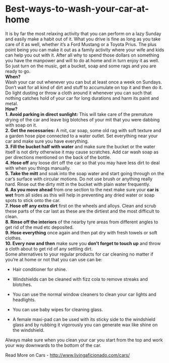 # Best-ways-to-wash-your-car-at-home<br>
It is by far the most relaxing activity that you can perform on a lazy Sunday and easily make a habit out of it. What you drive is fine as long as you take care of it as well, whether it’s a Ford Mustang or a Toyota Prius. The plus point being you can make it out as a family activity where your wife and kids can help you out with it. After all why to spend those dollars on something you have the manpower and will to do at home and in turn enjoy it as well. So just turn on the music, get a bucket, soap and some rags and you are ready to go.<br>
<b>When?</b><br>
Wash your car out whenever you can but at least once a week on Sundays. Don’t wait for all kind of dirt and stuff to accumulate on top it and then do it. Do light dusting or throw a cloth around it whenever you can such that nothing catches hold of your car for long durations and harm its paint and metal.<br>
<b>How?</b><br>
<b>1. Avoid parking in direct sunlight:</b> This will take care of the premature drying of the car and leave big blotches of your mit that you were dabbing with soap on it.<br>
<b>2. Get the necessaries:</b> A mit, car soap, some old rag with soft texture and a garden hose pipe connected to a water outlet. Set everything near your car and make sure you have everything.<br>
<b>3. Fill the bucket half with water</b> and make sure the bucket or the water itself is not dirty otherwise it may cause scratches. Add car wash soap as per directions mentioned on the back of the bottle.<br>
<b>4. Hose off</b> any loose dirt off the car so that you may have less dirt to deal with when you things manually.<br>
<b>5. Take the mitt</b> and soak into the soap water and start going through on the car’s surface with circular motions. Do not use brush or anything really hard. Rinse out the dirty mitt in the bucket with plain water frequently.<br>
<b>6. As you move ahead</b> from one section to the next make sure your <b>car is wet</b> from all sides as this will help in preventing any dried water or soap spots to stick onto the car. <br>
<b>7. Hose off any extra dirt</b> first on the wheels and alloys. Clean and scrub these parts of the car last as these are the dirtiest and the most difficult to clean.<br>
<b>8. Rinse off the interiors</b> of the nearby tyre areas from different angles to get rid of the mud etc deposited.<br>
<b>9. Hose everything</b> once again and then pat dry with fresh towels or soft clothes.<br>
<b>10. Every now and then</b> make sure you <b>don’t forget to touch up</b> and throw a cloth about to get rid of any settling dirt.<br>
Some alternatives to your regular products for car cleaning no matter if you’re at home or not that you can use can be:
* Hair conditioner for shine.

* Windshields can be cleaned with fizz cola to remove streaks and blotches.

* You can use the normal window cleaners to clean your car lights and headlights.

* You can use baby wipes for cleaning glass.

* A female maxi-pad can be used with its sticky side to the windshield glass and by rubbing it vigorously you can generate wax like shine on the windshield.

Always make sure when you clean your car you start from the top and work your way downwards to the bottom of the car.

Read More on Cars - http://www.livingaficionado.com/cars/
